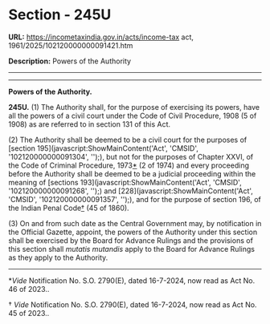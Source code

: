 # Section - 245U

**URL:** https://incometaxindia.gov.in/acts/income-tax act, 1961/2025/102120000000091421.htm

**Description:** Powers of the Authority

---

****

**Powers of the Authority.**

**245U.** (1) The Authority shall, for the purpose of exercising its powers, have all the powers of a civil court under the Code of Civil Procedure, 1908 (5 of 1908) as are referred to in section 131 of this Act.

(2) The Authority shall be deemed to be a civil court for the purposes of [section 195](javascript:ShowMainContent\('Act', 'CMSID', '102120000000091304', ''\);), but not for the purposes of Chapter XXVI, of the Code of Criminal Procedure, 1973[*](javascript:ShowFootnote\('fnstr1'\);) (2 of 1974) and every proceeding before the Authority shall be deemed to be a judicial proceeding within the meaning of [sections 193](javascript:ShowMainContent\('Act', 'CMSID', '102120000000091268', ''\);) and [228](javascript:ShowMainContent\('Act', 'CMSID', '102120000000091357', ''\);), and for the purpose of section 196, of the Indian Penal Code[†](javascript:ShowFootnote\('fndgr1'\);) (45 of 1860).

(3) On and from such date as the Central Government may, by notification in the Official Gazette, appoint, the powers of the Authority under this section shall be exercised by the Board for Advance Rulings and the provisions of this section shall _mutatis mutandis_ apply to the Board for Advance Rulings as they apply to the Authority.

* * *

*_Vide_ Notification No. S.O. 2790(E), dated 16-7-2024, now read as Act No. 46 of 2023..

† _Vide_ Notification No. S.O. 2790(E), dated 16-7-2024, now read as Act No. 45 of 2023..